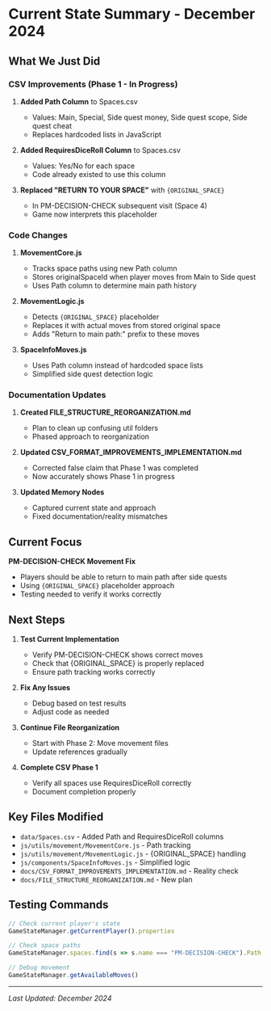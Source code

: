# Current State Summary - December 2024

## What We Just Did

### CSV Improvements (Phase 1 - In Progress)
1. **Added Path Column** to Spaces.csv
   - Values: Main, Special, Side quest money, Side quest scope, Side quest cheat
   - Replaces hardcoded lists in JavaScript

2. **Added RequiresDiceRoll Column** to Spaces.csv
   - Values: Yes/No for each space
   - Code already existed to use this column

3. **Replaced "RETURN TO YOUR SPACE"** with `{ORIGINAL_SPACE}`
   - In PM-DECISION-CHECK subsequent visit (Space 4)
   - Game now interprets this placeholder

### Code Changes
1. **MovementCore.js**
   - Tracks space paths using new Path column
   - Stores originalSpaceId when player moves from Main to Side quest
   - Uses Path column to determine main path history

2. **MovementLogic.js**
   - Detects `{ORIGINAL_SPACE}` placeholder
   - Replaces it with actual moves from stored original space
   - Adds "Return to main path:" prefix to these moves

3. **SpaceInfoMoves.js**
   - Uses Path column instead of hardcoded space lists
   - Simplified side quest detection logic

### Documentation Updates
1. **Created FILE_STRUCTURE_REORGANIZATION.md**
   - Plan to clean up confusing util folders
   - Phased approach to reorganization

2. **Updated CSV_FORMAT_IMPROVEMENTS_IMPLEMENTATION.md**
   - Corrected false claim that Phase 1 was completed
   - Now accurately shows Phase 1 in progress

3. **Updated Memory Nodes**
   - Captured current state and approach
   - Fixed documentation/reality mismatches

## Current Focus

**PM-DECISION-CHECK Movement Fix**
- Players should be able to return to main path after side quests
- Using `{ORIGINAL_SPACE}` placeholder approach
- Testing needed to verify it works correctly

## Next Steps

1. **Test Current Implementation**
   - Verify PM-DECISION-CHECK shows correct moves
   - Check that {ORIGINAL_SPACE} is properly replaced
   - Ensure path tracking works correctly

2. **Fix Any Issues**
   - Debug based on test results
   - Adjust code as needed

3. **Continue File Reorganization**
   - Start with Phase 2: Move movement files
   - Update references gradually

4. **Complete CSV Phase 1**
   - Verify all spaces use RequiresDiceRoll correctly
   - Document completion properly

## Key Files Modified

- `data/Spaces.csv` - Added Path and RequiresDiceRoll columns
- `js/utils/movement/MovementCore.js` - Path tracking
- `js/utils/movement/MovementLogic.js` - {ORIGINAL_SPACE} handling
- `js/components/SpaceInfoMoves.js` - Simplified logic
- `docs/CSV_FORMAT_IMPROVEMENTS_IMPLEMENTATION.md` - Reality check
- `docs/FILE_STRUCTURE_REORGANIZATION.md` - New plan

## Testing Commands

```javascript
// Check current player's state
GameStateManager.getCurrentPlayer().properties

// Check space paths
GameStateManager.spaces.find(s => s.name === "PM-DECISION-CHECK").Path

// Debug movement
GameStateManager.getAvailableMoves()
```

---
*Last Updated: December 2024*
